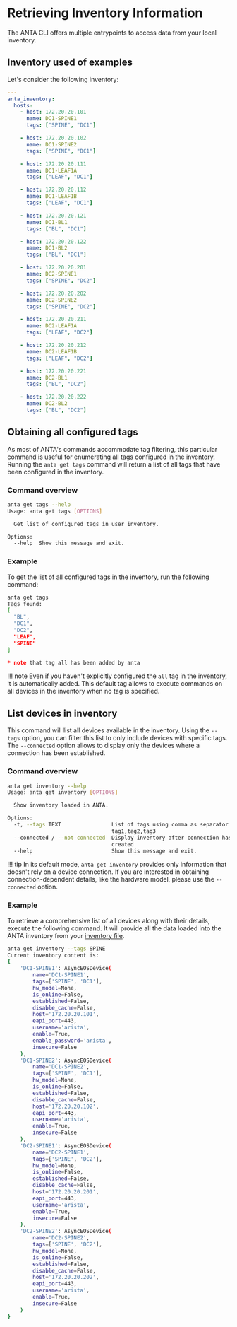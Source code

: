 <!--
  ~ Copyright (c) 2023 Arista Networks, Inc.
  ~ Use of this source code is governed by the Apache License 2.0
  ~ that can be found in the LICENSE file.
  -->

# Retrieving Inventory Information

The ANTA CLI offers multiple entrypoints to access data from your local inventory.

## Inventory used of examples

Let's consider the following inventory:

```yaml
---
anta_inventory:
  hosts:
    - host: 172.20.20.101
      name: DC1-SPINE1
      tags: ["SPINE", "DC1"]

    - host: 172.20.20.102
      name: DC1-SPINE2
      tags: ["SPINE", "DC1"]

    - host: 172.20.20.111
      name: DC1-LEAF1A
      tags: ["LEAF", "DC1"]

    - host: 172.20.20.112
      name: DC1-LEAF1B
      tags: ["LEAF", "DC1"]

    - host: 172.20.20.121
      name: DC1-BL1
      tags: ["BL", "DC1"]

    - host: 172.20.20.122
      name: DC1-BL2
      tags: ["BL", "DC1"]

    - host: 172.20.20.201
      name: DC2-SPINE1
      tags: ["SPINE", "DC2"]

    - host: 172.20.20.202
      name: DC2-SPINE2
      tags: ["SPINE", "DC2"]

    - host: 172.20.20.211
      name: DC2-LEAF1A
      tags: ["LEAF", "DC2"]

    - host: 172.20.20.212
      name: DC2-LEAF1B
      tags: ["LEAF", "DC2"]

    - host: 172.20.20.221
      name: DC2-BL1
      tags: ["BL", "DC2"]

    - host: 172.20.20.222
      name: DC2-BL2
      tags: ["BL", "DC2"]
```

## Obtaining all configured tags

As most of ANTA's commands accommodate tag filtering, this particular command is useful for enumerating all tags configured in the inventory. Running the `anta get tags` command will return a list of all tags that have been configured in the inventory.

### Command overview

```bash
anta get tags --help
Usage: anta get tags [OPTIONS]

  Get list of configured tags in user inventory.

Options:
  --help  Show this message and exit.
```

### Example

To get the list of all configured tags in the inventory, run the following command:

```bash
anta get tags
Tags found:
[
  "BL",
  "DC1",
  "DC2",
  "LEAF",
  "SPINE"
]

* note that tag all has been added by anta
```

!!! note
    Even if you haven't explicitly configured the `all` tag in the inventory, it is automatically added. This default tag allows to execute commands on all devices in the inventory when no tag is specified.

## List devices in inventory

This command will list all devices available in the inventory. Using the `--tags` option, you can filter this list to only include devices with specific tags. The `--connected` option allows to display only the devices where a connection has been established.

### Command overview

```bash
anta get inventory --help
Usage: anta get inventory [OPTIONS]

  Show inventory loaded in ANTA.

Options:
  -t, --tags TEXT                List of tags using comma as separator:
                                 tag1,tag2,tag3
  --connected / --not-connected  Display inventory after connection has been
                                 created
  --help                         Show this message and exit.
```


!!! tip
    In its default mode, `anta get inventory` provides only information that doesn't rely on a device connection. If you are interested in obtaining connection-dependent details, like the hardware model, please use the `--connected` option.

### Example

To retrieve a comprehensive list of all devices along with their details, execute the following command. It will provide all the data loaded into the ANTA inventory from your [inventory file](../usage-inventory-catalog.md).

```bash
anta get inventory --tags SPINE
Current inventory content is:
{
    'DC1-SPINE1': AsyncEOSDevice(
        name='DC1-SPINE1',
        tags=['SPINE', 'DC1'],
        hw_model=None,
        is_online=False,
        established=False,
        disable_cache=False,
        host='172.20.20.101',
        eapi_port=443,
        username='arista',
        enable=True,
        enable_password='arista',
        insecure=False
    ),
    'DC1-SPINE2': AsyncEOSDevice(
        name='DC1-SPINE2',
        tags=['SPINE', 'DC1'],
        hw_model=None,
        is_online=False,
        established=False,
        disable_cache=False,
        host='172.20.20.102',
        eapi_port=443,
        username='arista',
        enable=True,
        insecure=False
    ),
    'DC2-SPINE1': AsyncEOSDevice(
        name='DC2-SPINE1',
        tags=['SPINE', 'DC2'],
        hw_model=None,
        is_online=False,
        established=False,
        disable_cache=False,
        host='172.20.20.201',
        eapi_port=443,
        username='arista',
        enable=True,
        insecure=False
    ),
    'DC2-SPINE2': AsyncEOSDevice(
        name='DC2-SPINE2',
        tags=['SPINE', 'DC2'],
        hw_model=None,
        is_online=False,
        established=False,
        disable_cache=False,
        host='172.20.20.202',
        eapi_port=443,
        username='arista',
        enable=True,
        insecure=False
    )
}
```
